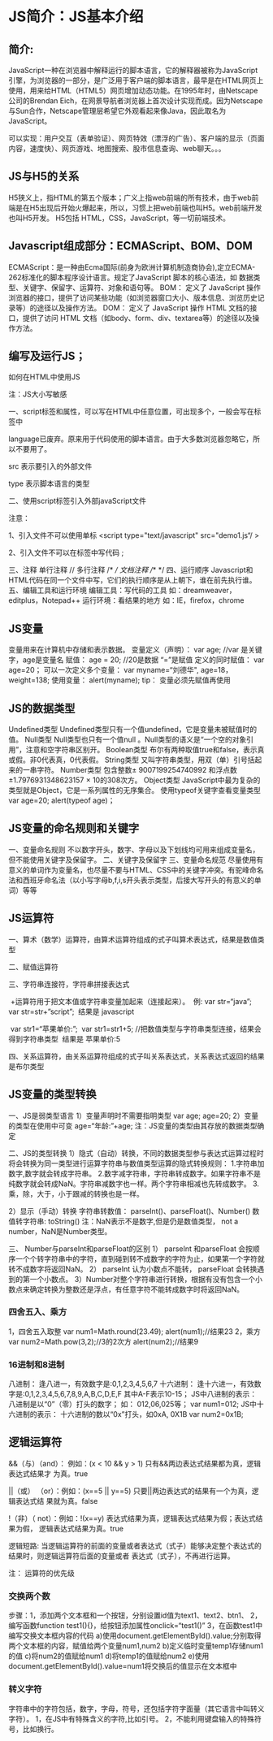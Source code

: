 # JS简介：JS基本介绍

## 简介:

 JavaScript一种在浏览器中解释运行的脚本语言，它的解释器被称为JavaScript引擎，为浏览器的一部分，是广泛用于客户端的脚本语言，最早是在HTML网页上使用，用来给HTML（HTML5）网页增加动态功能。在1995年时，由Netscape公司的Brendan Eich，在网景导航者浏览器上首次设计实现而成。因为Netscape与Sun合作，Netscape管理层希望它外观看起来像Java，因此取名为JavaScript。

 可以实现：用户交互（表单验证）、网页特效（漂浮的广告）、客户端的显示（页面内容，速度快）、网页游戏、地图搜索、股市信息查询、web聊天。。。

## JS与H5的关系

H5狭义上，指HTML的第五个版本；广义上指web前端的所有技术，由于web前端是在H5出现后开始火爆起来，所以，习惯上把web前端也叫H5。web前端开发也叫H5开发。
 H5包括 HTML，CSS，JavaScript，等一切前端技术。

## Javascript组成部分：ECMAScript、BOM、DOM

ECMAScript：是一种由Ecma国际(前身为欧洲计算机制造商协会),定立ECMA-262标准化的脚本程序设计语言。规定了JavaScript 脚本的核心语法，如 数据类型、关键字、保留字、运算符、对象和语句等。
BOM： 定义了 JavaScript 操作浏览器的接口，提供了访问某些功能（如浏览器窗口大小、版本信息、浏览历史记录等）的途径以及操作方法。
DOM： 定义了 JavaScript 操作 HTML 文档的接口，提供了访问 HTML 文档（如body、form、div、textarea等）的途径以及操作方法。

## 编写及运行JS；

如何在HTML中使用JS
<body>
<script type="text/javascript">//Script标签
 //第一句javascript代码：
 alert(“我用来弹出消息框！”) ;//js代码
 //第二句：
 document.write(“我会把内容显示在页面上，能够输出任何HTML代码！”);//每句代码后要写分号
</script>

</body>

注：JS大小写敏感



一、script标签和属性，可以写在HTML中任意位置，可出现多个，一般会写在<head>标签中

<script type="text/javascript" > JS代码写在这里。</script>

language已废弃。原来用于代码使用的脚本语言。由于大多数浏览器忽略它，所以不要用了。

src 表示要引入的外部文件

type 表示脚本语言的类型

二、使用script标签引入外部javaScript文件

 <script type="text/javascript" src="demo1.js" ></script>

注意：

1、引入文件不可以使用单标 <script type="text/javascript" src="demo1.js“/ >

2、引入文件不可以在标签中写代码 <script src="demo1.js">alert('xxxx')</script>;

三、注释
		单行注释 //
		多行注释 /* */
		文档注释 /** */
	四、运行顺序
 		Javascript和HTML代码在同一个文件中写，它们的执行顺序是从上朝下，谁在前先执行谁。
	五、编辑工具和运行环境
		编辑工具：写代码的工具
 			如：dreamweaver，editplus，Notepad++
		运行环境：看结果的地方
			 如：IE，firefox，chrome

## JS变量

变量用来在计算机中存储和表示数据。
	变量定义（声明）：
		 var age; //var 是关键字，age是变量名
	赋值：
		 age = 20; //20是数据 “=”是赋值
	定义的同时赋值：
		 var age=20；
	可以一次定义多个变量：
 		var myname=“刘德华", age=18，weight=138;
	使用变量：
 		alert(myname);
tip： 变量必须先赋值再使用

## JS的数据类型

Undefined类型
		Undefined类型只有一个值undefined，它是变量未被赋值时的值。
	Null类型
		Null类型也只有一个值null 。Null类型的语义是“一个空的对象引用”，注意和空字符串区别开。
	Boolean类型
		布尔有两种取值true和false，表示真或假。非0代表真，0代表假。
	String类型
		又叫字符串类型，用双（单）引号括起来的一串字符。
	Number类型
		包含整数± 9007199254740992 和浮点数±1.7976931348623157 × 10的308次方。
	Object类型
		JavaScript中最为复杂的类型就是Object，它是一系列属性的无序集合。
	使用typeof关键字查看变量类型
		var age=20;
		alert(typeof age)；

## JS变量的命名规则和关键字

一、变量命名规则
		不以数字开头，数字、字母以及下划线均可用来组成变量名，但不能使用关键字及保留字。
	二、关键字及保留字
	三、变量命名规范
		 尽量使用有意义的单词作为变量名，也尽量不要与HTML、CSS中的关键字冲突。有驼峰命名法和西班牙命名法（以小写字母b,f,i,s开头表示类型，后接大写开头的有意义的单词）等等

## JS运算符

一、算术（数学）运算符，由算术运算符组成的式子叫算术表达式，结果是数值类型	

二、赋值运算符

三、字符串连接符，字符串拼接表达式

​	+运算符用于把文本值或字符串变量加起来（连接起来）。
​		例: 
 			var str=“java”;
​			 var str=str+”script”;
​			结果是 javascript

​			 var str1=“苹果单价:”;
​				 var str1=str1+5;	 //把数值类型与字符串类型连接，结果会得到字符串类型
​				结果是 苹果单价:5

四、关系运算符，由关系运算符组成的式子叫关系表达式，关系表达式返回的结果是布尔类型

## JS变量的类型转换

一、JS是弱类型语言
		1）变量声明时不需要指明类型
			var age;
			age=20;
		2）变量的类型在使用中可变
			age=“年龄:”+age;
注：JS变量的类型由其存放的数据类型确定

二、JS的类型转换
	1）隐式（自动）转换，不同的数据类型参与表达式运算过程时将会转换为同一类型进行运算字符串与数值类型运算的隐式转换规则：
		1.字符串加数字,数字就会转成字符串。
		2.数字减字符串，字符串转成数字。如果字符串不是纯数字就会转成NaN。字符串减数字也一样。两个字符串相减也先转成数字。
		3.乘，除，大于，小于跟减的转换也是一样。

2）显示（手动）转换
		字符串转数值：
		parseInt()、parseFloat()、Number()
		数值转字符串:
		toString()
注：NaN表示不是数字,但是仍是数值类型， not a number，NaN是Number类型。

三、 Number与parseInt和parseFloat的区别
	1） parseInt 和parseFloat 会按顺序一个个转字符串中的字符，直到碰到转不成数字的字符为止，如果第一个字符就转不成数字将返回NaN。
	2） parseInt 认为小数点不能转， parseFloat 会转换遇到的第一个小数点。
	3）Number对整个字符串进行转换，根据有没有包含一个小数点来确定转换为整数还是浮点，有任意字符不能转成数字时将返回NaN。

### 四舍五入、乘方

1，四舍五入取整
		var num1=Math.round(23.49);
		alert(num1);//结果23
	2，乘方
		var num2=Math.pow(3,2);//3的2次方
		alert(num2);//结果9

### 16进制和8进制

八进制：
		逢八进一，有效数字是:0,1,2,3,4,5,6,7
	十六进制：
		逢十六进一，有效数字是:0,1,2,3,4,5,6,7,8,9,A,B,C,D,E,F 其中A-F表示10-15；
	JS中八进制的表示：
		八进制是以“0”（零）打头的数字； 如： 012,06,025等；
		var num1=012;
	JS中十六进制的表示：
		十六进制的数以“0x”打头，如0xA, 0X1B
		var num2=0x1B;

## 逻辑运算符

&&（与）（and）： 例如：(x < 10 && y > 1) 只有&&两边表达式结果都为真，逻辑表达式结果才
为真。true

||（或） （or）：例如：(x==5 || y==5) 只要||两边表达式的结果有一个为真，逻辑表达式结
果就为真。false

!（非）（ not）：例如：!(x==y) 表达式结果为真，逻辑表达式结果为假；表达式结果为假，
逻辑表达式结果为真。true

逻辑短路:
当逻辑运算符的前面的变量或者表达式（式子）能够决定整个表达式的结果时，则逻辑运算符后面的变量或者
表达式（式子），不再进行运算。

注： 运算符的优先级

### 交换两个数

步骤：1，添加两个文本框和一个按钮，分别设置id值为text1、text2、btn1、
		 2，编写函数function test1(){}，给按钮添加属性onclick=“test1()”
		 3，在函数test1中编写交换文本框内容的代码
 			a)使用document.getElementById().value;分别取得两个文本框的内容，赋值给两个变量num1,num2
 			b)定义临时变量temp1存储num1的值
 			c)将num2的值赋给num1
			 d)将temp1的值赋给num2
			 e)使用document.getElementById().value=num1将交换后的值显示在文本框中

### 转义字符

字符串中的字符包括，数字，字母，符号，还包括字符字面量（其它语言中叫转义字符）。
	1，在JS中有特殊含义的字符,比如引号。
	2，不能利用键盘输入的特殊符号，比如换行。

